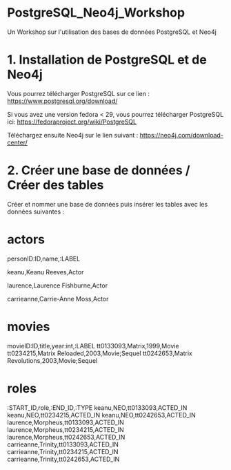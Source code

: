 # PostgreSQL_Neo4j_Workshop
Un Workshop sur l'utilisation des bases de données PostgreSQL et Neo4j

# 1. Installation de PostgreSQL et de Neo4j
Vous pourrez télécharger PostgreSQL sur ce lien : https://www.postgresql.org/download/

Si vous avez une version fedora < 29, vous pourrez télécharger PostgreSQL ici: https://fedoraproject.org/wiki/PostgreSQL

Téléchargez ensuite Neo4j sur le lien suivant : https://neo4j.com/download-center/

# 2. Créer une base de données / Créer des tables

Créer et nommer une base de données puis insérer les tables avec les données suivantes :

# actors
personID:ID,name,:LABEL

keanu,Keanu Reeves,Actor

laurence,Laurence Fishburne,Actor

carrieanne,Carrie-Anne Moss,Actor

# movies
movieID:ID,title,year:int,:LABEL
tt0133093,Matrix,1999,Movie
tt0234215,Matrix Reloaded,2003,Movie;Sequel
tt0242653,Matrix Revolutions,2003,Movie;Sequel

# roles
:START_ID,role,:END_ID,:TYPE
keanu,NEO,tt0133093,ACTED_IN
keanu,NEO,tt0234215,ACTED_IN
keanu,NEO,tt0242653,ACTED_IN
laurence,Morpheus,tt0133093,ACTED_IN
laurence,Morpheus,tt0234215,ACTED_IN
laurence,Morpheus,tt0242653,ACTED_IN
carrieanne,Trinity,tt0133093,ACTED_IN
carrieanne,Trinity,tt0234215,ACTED_IN
carrieanne,Trinity,tt0242653,ACTED_IN

